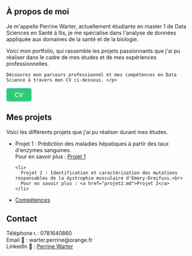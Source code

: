 <section id="À propos de moi">
  <h2>À propos de moi</h2>
  <p> Je m'appelle Perrine Warter, actuellement étudiante en master 1 de Data Sciences en Santé à Ilis, je me spécialise dans l'analyse de données appliquée aux domaines de la santé et de la biologie. <br>
    
Voici mon portfolio, qui rassemble les projets passionnants que j'ai pu réaliser dans le cadre de mes études et de mes expériences professionnelles.<br>

    Découvrez mon parcours professionnel et mes compétences en Data Science à travers mon CV ci-dessous. </p>

<a href="https://github.com/Perrinewtr/Portfolio/blob/main/CV%20Perrine_12%3A2024.pdf" download class="cv-button">CV</a>
<style>
.cv-button {
  padding: 6px 20px;
  background-color: #2ecc71;
  color: white;
  text-align: center;
  border-radius: 5px;
  text-decoration: none;
  font-weight: 500;
  font-size: 16px; 
  display: inline-block;
  border: 2px solid #5bc0de;
  transition: background-color 0.3s ease, transform 0.3s ease;
}
.cv-button:hover {
  background-color: #27ae60;
  transform: scale(1.05);
}
.cv-button:active {
background-color: #2791a3;
}
</style>
</section>


<section id="Projets">
  <h2>Mes projets</h2>
  <p>Voici les différents projets que j'ai pu réaliser durant mes études.</p>

  <ul>
    <li>
      Projet 1 : Prédiction des maladies hépatiques à partir des taux d'enzymes sanguines. <br>
      Pour en savoir plus : <a href="projets.md">Projet 1</a> <br>
    </li>
    
    <li>
      Projet 2 : Identification et caractérisation des mutations responsables de la dystrophie musculaire d'Emery-Dreifuss.<br>
      Pour en savoir plus : <a href="projet2.md">Projet 2</a>
    </li>
  </ul>
</section>

    
- [Compétences](compétences.md) 


<section id="contact">
  <h2>Contact</h2>
  <p> Téléphone 📞 : 0781640860 <br>
    Email 📧 : warter.perrine@orange.fr <br>
    LinkedIn 🔗 : <a href="https://www.linkedin.com/in/perrine-warter-140a3026a" target="_blank">Perrine Warter</a> </p>
</section>
